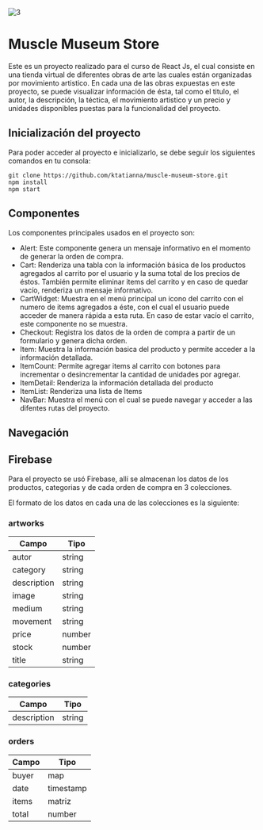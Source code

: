 ![3](https://user-images.githubusercontent.com/93689968/168521422-c0e12c25-9161-48fe-a3a4-9dc129e78613.png)

# Muscle Museum Store

Este es un proyecto realizado para el curso de React Js, el cual consiste en una tienda virtual de diferentes obras de arte las cuales están organizadas por movimiento artistico. En cada una de las obras expuestas en este proyecto, se puede visualizar información de ésta, tal como el titulo, el autor, la descripción, la téctica, el movimiento artistico y un precio y unidades disponibles puestas para la funcionalidad del proyecto.

## Inicialización del proyecto

Para poder acceder al proyecto e inicializarlo, se debe seguir los siguientes comandos en tu consola:
```
git clone https://github.com/ktatianna/muscle-museum-store.git
npm install
npm start
```

## Componentes 
Los componentes principales usados en el proyecto son: 
- Alert: Este componente genera un mensaje informativo en el momento de generar la orden de compra. 
- Cart: Renderiza una tabla con la información básica de los productos agregados al carrito por el usuario y la suma total de los precios de éstos. También permite eliminar items del carrito y en caso de quedar vacío, renderiza un mensaje informativo. 
- CartWidget: Muestra en el menú principal un icono del carrito con el numero de items agregados a éste, con el cual el usuario puede acceder de manera rápida a esta ruta. En caso de estar vacío el carrito, este componente no se muestra. 
- Checkout: Registra los datos de la orden de compra a partir de un formulario y genera dicha orden. 
- Item: Muestra la información basica del producto y permite acceder a la información detallada.
- ItemCount: Permite agregar items al carrito con botones para incrementar o desincrementar la cantidad de unidades por agregar. 
- ItemDetail: Renderiza la información detallada del producto
- ItemList: Renderiza una lista de Items
- NavBar: Muestra el menú con el cual se puede navegar y acceder a las difentes rutas del proyecto. 

## Navegación 


## Firebase

Para el proyecto se usó Firebase, allí se almacenan los datos de los productos, categorias y de cada orden de compra en 3 colecciones.

El formato de los datos en cada una de las colecciones es la siguiente: 

### artworks
| Campo | Tipo |
| ------------- | ------------- |
| autor  | string  |
| category  | string |
| description | string |
| image  | string |
| medium  | string |
| movement | string |
| price  | number |
| stock  | number |
| title  | string |


### categories
| Campo | Tipo |
| ------------- | ------------- |
| description  | string  |


### orders
| Campo | Tipo |
| ------------- | ------------- |
| buyer  | map  |
| date  | timestamp  |
| items  | matriz  |
| total  | number  |
